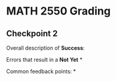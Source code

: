 # MATH 2550 Grading #

## Checkpoint 2 ##

Overall description of **Success**:


Errors that result in a **Not Yet**
*

Common feedback points:
*
